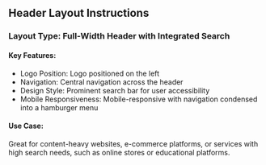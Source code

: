 ## Header Layout Instructions

### Layout Type: Full-Width Header with Integrated Search

#### Key Features:
- Logo Position: Logo positioned on the left
- Navigation: Central navigation across the header
- Design Style: Prominent search bar for user accessibility
- Mobile Responsiveness: Mobile-responsive with navigation condensed into a hamburger menu

#### Use Case:
Great for content-heavy websites, e-commerce platforms, or services with high search needs, such as online stores or educational platforms. 